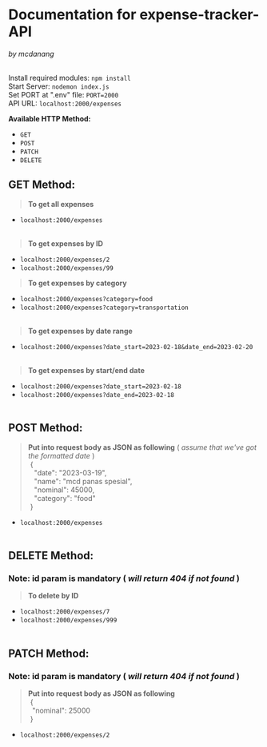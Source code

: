# Documentation for expense-tracker-API  
*by mcdanang*  
&nbsp;  

Install required modules: `npm install`  
Start Server: `nodemon index.js`  
Set PORT at ".env" file: `PORT=2000`  
API URL: `localhost:2000/expenses`  

**Available HTTP Method:**  
- `GET`  
- `POST`  
- `PATCH` 
- `DELETE` 

## GET Method:
> **To get all expenses**  
- `localhost:2000/expenses`  
&nbsp;  
> **To get expenses by ID**  
- `localhost:2000/expenses/2`  
- `localhost:2000/expenses/99` 
&nbsp;  
> **To get expenses by category**  
- `localhost:2000/expenses?category=food`  
- `localhost:2000/expenses?category=transportation`  
&nbsp;  
> **To get expenses by date range**
- `localhost:2000/expenses?date_start=2023-02-18&date_end=2023-02-20`  
&nbsp;  
> **To get expenses by start/end date**
- `localhost:2000/expenses?date_start=2023-02-18`  
- `localhost:2000/expenses?date_end=2023-02-18`  
&nbsp;  
## POST Method:
> **Put into request body as JSON as following** ( *assume that we've got the formatted date* )  
&nbsp;{  
&nbsp;&nbsp;&nbsp;"date": "2023-03-19",  
&nbsp;&nbsp;&nbsp;"name": "mcd panas spesial",  
&nbsp;&nbsp;&nbsp;"nominal": 45000,  
&nbsp;&nbsp;&nbsp;"category": "food"  
&nbsp;}  

- `localhost:2000/expenses`  
&nbsp;  

## DELETE Method:  
### **Note: id param is mandatory** ( *will return 404 if not found* )  
> **To delete by ID**  
- `localhost:2000/expenses/7`  
- `localhost:2000/expenses/999`  
&nbsp;  

## PATCH Method:  
### **Note: id param is mandatory** ( *will return 404 if not found* )  

> **Put into request body as JSON as following**  
&nbsp;{  
&nbsp;&nbsp;"nominal": 25000  
&nbsp;}  

- `localhost:2000/expenses/2`  
&nbsp;  